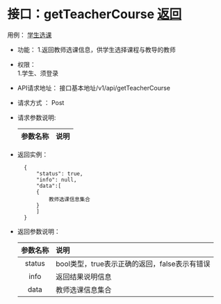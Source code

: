 <!-- markdownlint-disable MD033-->
<!-- 禁止MD033类型的警告 https://www.npmjs.com/package/markdownlint -->

# 接口：getTeacherCourse  [返回](../README.md)
用例： [学生选课](../用例/学生选课.md)

- 功能：
    1.返回教师选课信息，供学生选择课程与教导的教师
    
- 权限：    
    1.学生、须登录
    
- API请求地址： 
    接口基本地址/v1/api/getTeacherCourse

- 请求方式 ：
    Post

- 请求参数说明:        

  |参数名称|说明|
  |:---------:|:--------------------------------------------------------|
    
- 返回实例：

        {         
            "status": true,
            "info": null,    
            "data":[
            {
                教师选课信息集合
            }
            ]
        }
 
- 返回参数说明：    
 
  |参数名称|说明|
  |:---------:|:--------------------------------------------------------|      
  |status|bool类型，true表示正确的返回，false表示有错误|
  |info|返回结果说明信息|
  |data|教师选课信息集合|